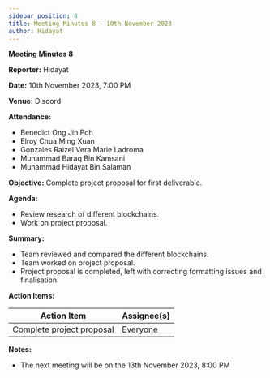 ```yaml
---
sidebar_position: 8
title: Meeting Minutes 8 - 10th November 2023
author: Hidayat
---
```


**Meeting Minutes 8**

**Reporter:** Hidayat

**Date:** 10th November 2023, 7:00 PM

**Venue:** Discord

**Attendance:**

- Benedict Ong Jin Poh
- Elroy Chua Ming Xuan
- Gonzales Raizel Vera Marie Ladroma
- Muhammad Baraq Bin Kamsani
- Muhammad Hidayat Bin Salaman

**Objective:**
Complete project proposal for first deliverable.

**Agenda:**

- Review research of different blockchains.
- Work on project proposal.

**Summary:**

- Team reviewed and compared the different blockchains.
- Team worked on project proposal.
- Project proposal is completed, left with correcting formatting issues and finalisation.

**Action Items:**

| Action Item               | Assignee(s) |
| ------------------------- | ----------- |
| Complete project proposal | Everyone    |

**Notes:**

- The next meeting will be on the 13th November 2023, 8:00 PM
